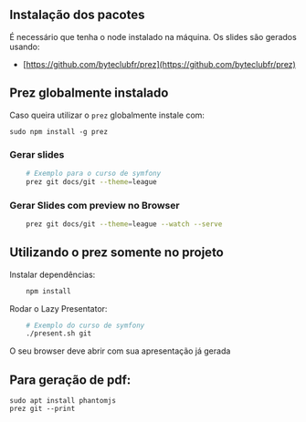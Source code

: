 ## Instalação dos pacotes

É necessário que tenha o node instalado na máquina.
Os slides são gerados usando:
 
 - [https://github.com/byteclubfr/prez](https://github.com/byteclubfr/prez)

## Prez globalmente instalado

Caso queira utilizar o `prez` globalmente instale com:

`sudo npm install -g prez`

### Gerar slides

```bash
    # Exemplo para o curso de symfony
    prez git docs/git --theme=league
```

### Gerar Slides com preview no Browser

```bash
    prez git docs/git --theme=league --watch --serve
```

## Utilizando o prez somente no projeto


Instalar dependências:

```bash
    npm install
```

Rodar o Lazy Presentator:

```bash
    # Exemplo do curso de symfony
    ./present.sh git
```

O seu browser deve abrir com sua apresentação já gerada

## Para geração de pdf:

    sudo apt install phantomjs
    prez git --print
